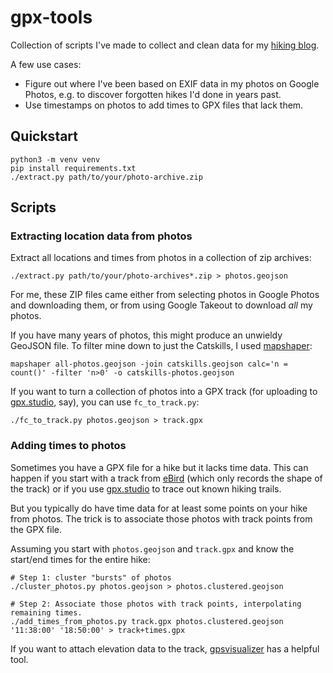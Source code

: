 # gpx-tools

Collection of scripts I've made to collect and clean data for my [hiking blog].

A few use cases:

- Figure out where I've been based on EXIF data in my photos on Google Photos,
  e.g. to discover forgotten hikes I'd done in years past.
- Use timestamps on photos to add times to GPX files that lack them.

## Quickstart

    python3 -m venv venv
    pip install requirements.txt
    ./extract.py path/to/your/photo-archive.zip

## Scripts

### Extracting location data from photos

Extract all locations and times from photos in a collection of zip archives:

    ./extract.py path/to/your/photo-archives*.zip > photos.geojson

For me, these ZIP files came either from selecting photos in Google Photos and
downloading them, or from using Google Takeout to download _all_ my photos.

If you have many years of photos, this might produce an unwieldy GeoJSON file.
To filter mine down to just the Catskills, I used [mapshaper]:

    mapshaper all-photos.geojson -join catskills.geojson calc='n = count()' -filter 'n>0' -o catskills-photos.geojson

If you want to turn a collection of photos into a GPX track (for uploading to
[gpx.studio], say), you can use `fc_to_track.py`:

    ./fc_to_track.py photos.geojson > track.gpx

### Adding times to photos

Sometimes you have a GPX file for a hike but it lacks time data. This can happen if you
start with a track from [eBird] (which only records the shape of the track) or if you
use [gpx.studio] to trace out known hiking trails.

But you typically do have time data for at least some points on your hike from photos.
The trick is to associate those photos with track points from the GPX file.

Assuming you start with `photos.geojson` and `track.gpx` and know the start/end times
for the entire hike:

    # Step 1: cluster "bursts" of photos
    ./cluster_photos.py photos.geojson > photos.clustered.geojson

    # Step 2: Associate those photos with track points, interpolating remaining times.
    ./add_times_from_photos.py track.gpx photos.clustered.geojson '11:38:00' '18:50:00' > track+times.gpx

If you want to attach elevation data to the track, [gpsvisualizer] has a helpful tool.

[hiking blog]: https://www.danvk.org/catskills/
[mapshaper]: https://mapshaper.org/
[ebird]: https://ebird.org/
[gpx.studio]: https://gpx.studio/
[gpsvisualizer]: https://www.gpsvisualizer.com/elevation
